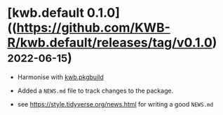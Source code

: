 # [kwb.default 0.1.0]((https://github.com/KWB-R/kwb.default/releases/tag/v0.1.0) <small>2022-06-15</small>)

* Harmonise with [kwb.pkgbuild](https://kwb-r.github.io/kwb.pkgbuild)

* Added a `NEWS.md` file to track changes to the package.

* see https://style.tidyverse.org/news.html for writing a good `NEWS.md`


